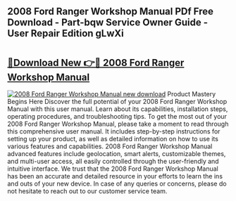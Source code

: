 ## 2008 Ford Ranger Workshop Manual PDf Free Download - Part-bqw Service Owner Guide - User Repair Edition gLwXi

# <h2><a href="http://cf15757.oget.top/?id=2008+Ford+Ranger+Workshop+Manual">🔗Download New 👉🔴 2008 Ford Ranger Workshop Manual</a></h2>

[![2008 Ford Ranger Workshop Manual new download](https://i.imgur.com/5g1atiW.png)](http://cf15757.oget.top/?id=2008+Ford+Ranger+Workshop+Manual)
Product Mastery Begins Here Discover the full potential of your 2008 Ford Ranger Workshop Manual with this user manual. Learn about its capabilities, installation steps, operating procedures, and troubleshooting tips. To get the most out of your 2008 Ford Ranger Workshop Manual, please take a moment to read through this comprehensive user manual. It includes step-by-step instructions for setting up your product, as well as detailed information on how to use its various features and capabilities. 2008 Ford Ranger Workshop Manual advanced features include geolocation, smart alerts, customizable themes, and multi-user access, all easily controlled through the user-friendly and intuitive interface. We trust that the 2008 Ford Ranger Workshop Manual has been an accurate and detailed resource in your efforts to learn the ins and outs of your new device. In case of any queries or concerns, please do not hesitate to reach out to our customer service team.
